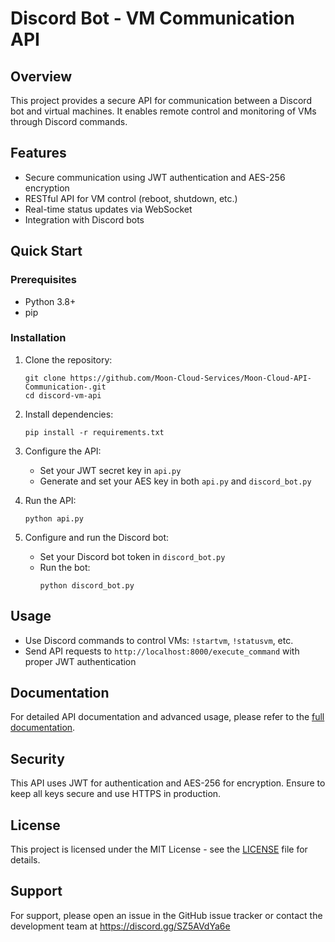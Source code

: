 # Discord Bot - VM Communication API

## Overview
This project provides a secure API for communication between a Discord bot and virtual machines. It enables remote control and monitoring of VMs through Discord commands.

## Features
- Secure communication using JWT authentication and AES-256 encryption
- RESTful API for VM control (reboot, shutdown, etc.)
- Real-time status updates via WebSocket
- Integration with Discord bots

## Quick Start

### Prerequisites
- Python 3.8+
- pip

### Installation
1. Clone the repository:
   ```
   git clone https://github.com/Moon-Cloud-Services/Moon-Cloud-API-Communication-.git
   cd discord-vm-api
   ```

2. Install dependencies:
   ```
   pip install -r requirements.txt
   ```

3. Configure the API:
   - Set your JWT secret key in `api.py`
   - Generate and set your AES key in both `api.py` and `discord_bot.py`

4. Run the API:
   ```
   python api.py
   ```

5. Configure and run the Discord bot:
   - Set your Discord bot token in `discord_bot.py`
   - Run the bot:
     ```
     python discord_bot.py
     ```

## Usage
- Use Discord commands to control VMs: `!startvm`, `!statusvm`, etc.
- Send API requests to `http://localhost:8000/execute_command` with proper JWT authentication

## Documentation
For detailed API documentation and advanced usage, please refer to the [full documentation](https://github.com/Moon-Cloud-Services/Moon-Cloud-API-Communication-/blob/main/DOCUMENTATION.md). 

## Security
This API uses JWT for authentication and AES-256 for encryption. Ensure to keep all keys secure and use HTTPS in production.

## License
This project is licensed under the MIT License - see the [LICENSE](LICENSE) file for details.

## Support
For support, please open an issue in the GitHub issue tracker or contact the development team at https://discord.gg/SZ5AVdYa6e
